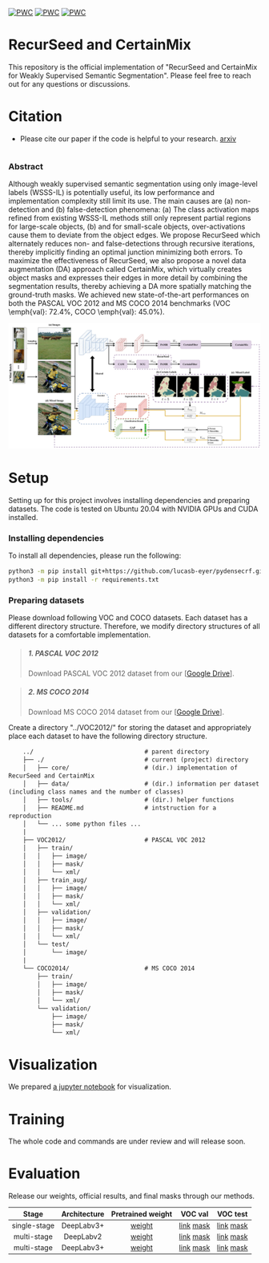[![PWC](https://img.shields.io/endpoint.svg?url=https://paperswithcode.com/badge/recurseed-and-certainmix-for-weakly/weakly-supervised-semantic-segmentation-on-1)](https://paperswithcode.com/sota/weakly-supervised-semantic-segmentation-on-1?p=recurseed-and-certainmix-for-weakly)
[![PWC](https://img.shields.io/endpoint.svg?url=https://paperswithcode.com/badge/recurseed-and-certainmix-for-weakly/weakly-supervised-semantic-segmentation-on)](https://paperswithcode.com/sota/weakly-supervised-semantic-segmentation-on?p=recurseed-and-certainmix-for-weakly)
[![PWC](https://img.shields.io/endpoint.svg?url=https://paperswithcode.com/badge/recurseed-and-certainmix-for-weakly/weakly-supervised-semantic-segmentation-on-4)](https://paperswithcode.com/sota/weakly-supervised-semantic-segmentation-on-4?p=recurseed-and-certainmix-for-weakly)

# RecurSeed and CertainMix
This repository is the official implementation of "RecurSeed and CertainMix for Weakly Supervised Semantic Segmentation". Please feel free to reach out for any questions or discussions.

# Citation
- Please cite our paper if the code is helpful to your research. [arxiv](https://arxiv.org/abs/2204.06754)
```
```

### Abstract
Although weakly supervised semantic segmentation using only image-level labels (WSSS-IL) is potentially useful, its low performance and implementation complexity still limit its use. The main causes are (a) non-detection and (b) false-detection phenomena: (a) The class activation maps refined from existing WSSS-IL methods still only represent partial regions for large-scale objects, (b) and for small-scale objects, over-activations cause them to deviate from the object edges. We propose RecurSeed which alternately reduces non- and false-detections through recursive iterations, thereby implicitly finding an optimal junction minimizing both errors. To maximize the effectiveness of RecurSeed, we also propose a novel data augmentation (DA)  approach called CertainMix, which virtually creates object masks and expresses their edges in more detail by combining the segmentation results, thereby achieving a DA more spatially matching the ground-truth masks. We achieved new state-of-the-art performances on both the PASCAL VOC 2012 and MS COCO 2014 benchmarks (VOC \emph{val}: $72.4\%$, COCO \emph{val}: $45.0\%$).

![Overview](./resources/Overview.jpg)


# Setup

Setting up for this project involves installing dependencies and preparing datasets. The code is tested on Ubuntu 20.04 with NVIDIA GPUs and CUDA installed. 

### Installing dependencies
To install all dependencies, please run the following:
```bash
python3 -m pip install git+https://github.com/lucasb-eyer/pydensecrf.git
python3 -m pip install -r requirements.txt
```

### Preparing datasets

Please download following VOC and COCO datasets. Each dataset has a different directory structure. Therefore, we modify directory structures of all datasets for a comfortable implementation. 

> ##### 1. PASCAL VOC 2012
> Download PASCAL VOC 2012 dataset from our [[Google Drive](https://drive.google.com/file/d/1dkwHjd-r4Xe4ap0PWNMn0GRnekIrEKyQ/view?usp=sharing)].

> ##### 2. MS COCO 2014
> Download MS COCO 2014 dataset from our [[Google Drive](https://drive.google.com/file/d/1Nn2zsJg3L52xYo40s3nx_EeUNAa4RULf/view)].

Create a directory "../VOC2012/" for storing the dataset and appropriately place each dataset to have the following directory structure.
```
    ../                               # parent directory
    ├── ./                            # current (project) directory
    │   ├── core/                     # (dir.) implementation of RecurSeed and CertainMix
    │   ├── data/                     # (dir.) information per dataset (including class names and the number of classes)
    │   ├── tools/                    # (dir.) helper functions
    │   ├── README.md                 # intstruction for a reproduction
    │   └── ... some python files ...
    |
    ├── VOC2012/                      # PASCAL VOC 2012
    │   ├── train/              
    │   │   ├── image/     
    │   │   ├── mask/        
    │   │   └── xml/        
    │   ├── train_aug/
    │   │   ├── image/     
    │   │   ├── mask/        
    │   │   └── xml/   
    │   ├── validation/
    │   │   ├── image/     
    │   │   ├── mask/        
    │   │   └── xml/   
    │   └── test/
    │       └── image/
    |
    └── COCO2014/                     # MS COCO 2014
        ├── train/              
        │   ├── image/     
        │   ├── mask/        
        │   └── xml/
        └── validation/
            ├── image/     
            ├── mask/        
            └── xml/
```

# Visualization
We prepared [a jupyter notebook](https://github.com/OFRIN/RecurSeed_and_CertainMix/blob/master/demo.ipynb) for visualization.

# Training
The whole code and commands are under review and will release soon.

# Evaluation
Release our weights, official results, and final masks through our methods.

| Stage | Architecture | Pretrained weight            | VOC val | VOC test |
|:-----:|:------------:|:----------------------------:|:-------:|:--------:|
| single-stage | DeepLabv3+ | [weight](https://drive.google.com/file/d/1KtIGxmqf3FeIETs-rc3hE9pUygcKpeNI/view?usp=sharing) | [link](http://host.robots.ox.ac.uk:8080/anonymous/M6YRQV.html) [mask](https://drive.google.com/file/d/1WRDe000_rRHDdWC4183cFQZztnDEwNBO/view?usp=sharing) | [link](http://host.robots.ox.ac.uk:8080/anonymous/Z99QQ9.html) [mask](https://drive.google.com/file/d/1kAYw3fM18KDC_CpCrx3C1iwF3DNw55Zk/view?usp=sharing) |
| multi-stage | DeepLabv2 | [weight](https://drive.google.com/file/d/1KtIGxmqf3FeIETs-rc3hE9pUygcKpeNI/view?usp=sharing) | [link](http://host.robots.ox.ac.uk:8080/anonymous/GETYD6.html) [mask](https://drive.google.com/file/d/1ldTWo2VtFH2jLG5Zip7ZFnZZjJHNCOho/view?usp=sharing) | [link](http://host.robots.ox.ac.uk:8080/anonymous/ZEOASL.html) [mask](https://drive.google.com/file/d/11h9kHfTpTY97Kl0DJ0U6SINgH3bDCKHt/view?usp=sharing) |
| multi-stage | DeepLabv3+ | [weight](https://drive.google.com/file/d/1KtIGxmqf3FeIETs-rc3hE9pUygcKpeNI/view?usp=sharing) | [link](http://host.robots.ox.ac.uk:8080/anonymous/2XIMJS.html) [mask](https://drive.google.com/file/d/1HZyuZpfREhmALwy9T1dFZJUq1KANc1u3/view?usp=sharing) | [link](http://host.robots.ox.ac.uk:8080/anonymous/4QJDCS.html) [mask](https://drive.google.com/file/d/1I_mftMmXdC8ZFFBOmAaSju9j9vSvlDk8/view?usp=sharing) |

